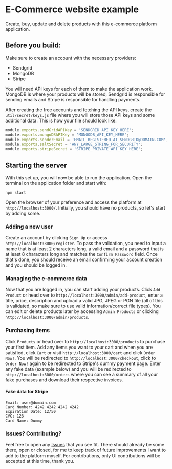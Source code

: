 # E-Commerce website example

Create, buy, update and delete products with this e-commerce platform application.

## Before you build:

Make sure to create an account with the necessary providers:

-   Sendgrid
-   MongoDB
-   Stripe

You will need API keys for each of them to make the application work. MongoDB is where your products will be stored, Sendgrid is responsible for sending emails and Stripe is responsible for handling payments.

After creating the free accounts and fetching the API keys, create the `util/secret/keys.js` file where you will store those API keys and some additional data. This is how your file should look like:

```js
module.exports.sendGridAPIKey = 'SENDGRID_API_KEY_HERE';
module.exports.mongoDBAPIKey = 'MONGODB_API_KEY_HERE';
module.exports.senderEmail = 'EMAIL_REGISTERED_AT_SENDGRID@DOMAIN.COM';
module.exports.saltSecret = 'ANY_LARGE_STRING_FOR_SECURITY';
module.exports.stripeSecret = 'STRIPE_PRIVATE_API_KEY_HERE';
```

## Starting the server

With this set up, you will now be able to run the application. Open the terminal on the application folder and start with:

```js
npm start
```

Open the browser of your preference and access the platform at `http://localhost:3000/`. Initially, you should have no products, so let's start by adding some.

### Adding a new user

Create an account by clicking `Sign Up` or access `http://localhost:3000/register`. To pass the validation, you need to input a name that is at least 2 characters long, a valid email and a password that is at least 8 characters long and matches the `Confirm Password` field. Once that's done, you should receive an email confirming your account creation and you should be logged in.

### Managing the e-commerce data

Now that you are logged in, you can start adding your products. Click `Add Product` or head over to `http://localhost:3000/admin/add-product`, enter a title, price, description and upload a valid JPG, JPEG or PGN file (all of this is validated, so make sure to use valid information/correct file types). You can edit or delete products later by accessing `Admin Products` or clicking `http://localhost:3000/admin/products`.

### Purchasing items

Click `Products` or head over to `http://localhost:3000/products` to purchase your first item. Add any items you want to your cart and when you are satisfied, click `Cart` or visit `http://localhost:3000/cart` and click `Order Now!`. You will be redirected to `http://localhost:3000/checkout`, click to `Order Now!` again to be redirected to Stripe's dummy payment page. Enter any fake data (example below) and you will be redirected to `http://localhost:3000/orders` where you can see a summary of all your fake purchases and download their respective invoices.

#### Fake data for Stripe

```
Email: user@domain.com
Card Number: 4242 4242 4242 4242
Expiration Date: 12/50
CVC: 123
Card Name: Dummy
```

### Issues? Contributing?

Feel free to open any [Issues](https://github.com/TheYuriG/nodeJS-Udemy-Course/issues) that you see fit. There should already be some there, open or closed, for me to keep track of future improvements I want to add to the platform myself. For contributions, only UI contributions will be accepted at this time, thank you.
